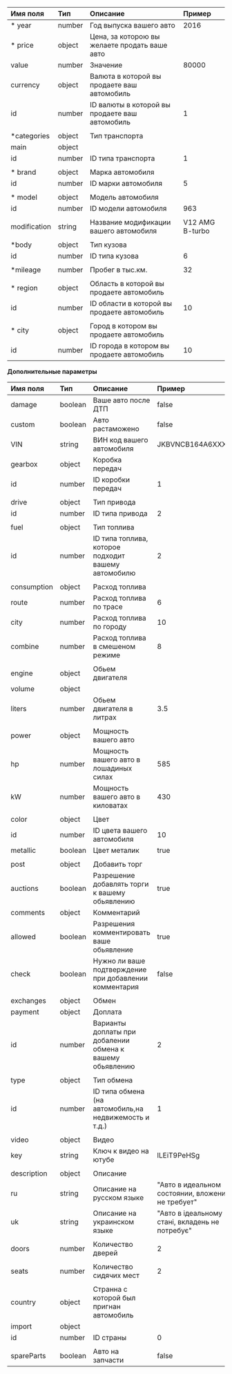 <table>

<thead>

<tr>

<th align="left">Имя поля</th>

<th align="left">Тип</th>

<th align="left">Описание</th>

<th align="left">Пример</th>

</tr>

</thead>

<tbody>

<tr>

<td align="left">* year</td>

<td align="left">number</td>

<td align="left">Год выпуска вашего авто</td>

<td align="left">2016</td>

</tr>

<tr>

<td align="left">* price</td>

<td align="left">object</td>

<td align="left">Цена, за которою вы желаете продать ваше авто</td>

<td align="left"></td>

</tr>

<tr>

<td align="left">value</td>

<td align="left">number</td>

<td align="left">Значение</td>

<td align="left">80000</td>

</tr>

<tr>

<td align="left">currency</td>

<td align="left">object</td>

<td align="left">Валюта в которой вы продаете ваш автомобиль</td>

<td align="left"></td>

</tr>

<tr>

<td align="left">id</td>

<td align="left">number</td>

<td align="left">ID валюты в которой вы продаете ваш автомобиль</td>

<td align="left">1</td>

</tr>

<tr>

<td align="left"></td>

<td align="left"></td>

<td align="left"></td>

<td align="left"></td>

</tr>

<tr>

<td align="left">*categories</td>

<td align="left">object</td>

<td align="left">Тип транспорта</td>

<td align="left"></td>

</tr>

<tr>

<td align="left">main</td>

<td align="left">object</td>

<td align="left"></td>

<td align="left"></td>

</tr>

<tr>

<td align="left">id</td>

<td align="left">number</td>

<td align="left">ID типа транспорта</td>

<td align="left">1</td>

</tr>

<tr>

<td align="left"></td>

<td align="left"></td>

<td align="left"></td>

<td align="left"></td>

</tr>

<tr>

<td align="left">* brand</td>

<td align="left">object</td>

<td align="left">Марка автомобиля</td>

<td align="left"></td>

</tr>

<tr>

<td align="left">id</td>

<td align="left">number</td>

<td align="left">ID марки автомобиля</td>

<td align="left">5</td>

</tr>

<tr>

<td align="left"></td>

<td align="left"></td>

<td align="left"></td>

<td align="left"></td>

</tr>

<tr>

<td align="left">* model</td>

<td align="left">object</td>

<td align="left">Модель автомобиля</td>

<td align="left"></td>

</tr>

<tr>

<td align="left">id</td>

<td align="left">number</td>

<td align="left">ID модели автомобиля</td>

<td align="left">963</td>

</tr>

<tr>

<td align="left"></td>

<td align="left"></td>

<td align="left"></td>

<td align="left"></td>

</tr>

<tr>

<td align="left">modification</td>

<td align="left">string</td>

<td align="left">Название модификации вашего автомобиля</td>

<td align="left">V12 AMG B-turbo</td>

</tr>

<tr>

<td align="left"></td>

<td align="left"></td>

<td align="left"></td>

<td align="left"></td>

</tr>

<tr>

<td align="left">*body</td>

<td align="left">object</td>

<td align="left">Тип кузова</td>

<td align="left"></td>

</tr>

<tr>

<td align="left">id</td>

<td align="left">number</td>

<td align="left">ID типа кузова</td>

<td align="left">6</td>

</tr>

<tr>

<td align="left"></td>

<td align="left"></td>

<td align="left"></td>

<td align="left"></td>

</tr>

<tr>

<td align="left">*mileage</td>

<td align="left">number</td>

<td align="left">Пробег в тыс.км.</td>

<td align="left">32</td>

</tr>

<tr>

<td align="left"></td>

<td align="left"></td>

<td align="left"></td>

<td align="left"></td>

</tr>

<tr>

<td align="left">* region</td>

<td align="left">object</td>

<td align="left">Область в которой вы продаете автомобиль</td>

<td align="left"></td>

</tr>

<tr>

<td align="left">id</td>

<td align="left">number</td>

<td align="left">ID области в которой вы продаете автомобиль</td>

<td align="left">10</td>

</tr>

<tr>

<td align="left"></td>

<td align="left"></td>

<td align="left"></td>

<td align="left"></td>

</tr>

<tr>

<td align="left">* city</td>

<td align="left">object</td>

<td align="left">Город в котором вы продаете автомобиль</td>

<td align="left"></td>

</tr>

<tr>

<td align="left">id</td>

<td align="left">number</td>

<td align="left">ID города в котором вы продаете автомобиль</td>

<td align="left">10</td>

</tr>

</tbody>

</table>

**Дополнительные параметры**

<table>

<thead>

<tr>

<th align="left">Имя поля</th>

<th align="left">Тип</th>

<th align="left">Описание</th>

<th align="left">Пример</th>

</tr>

</thead>

<tbody>

<tr>

<td align="left">damage</td>

<td align="left">boolean</td>

<td align="left">Ваше авто после ДТП</td>

<td align="left">false</td>

</tr>

<tr>

<td align="left">custom</td>

<td align="left">boolean</td>

<td align="left">Авто растаможено</td>

<td align="left">false</td>

</tr>

<tr>

<td align="left">VIN</td>

<td align="left">string</td>

<td align="left">ВИН код вашего автомобиля</td>

<td align="left">JKBVNCB164A6XXXX</td>

</tr>

<tr>

<td align="left">gearbox</td>

<td align="left">object</td>

<td align="left">Коробка передач</td>

<td align="left"></td>

</tr>

<tr>

<td align="left">id</td>

<td align="left">number</td>

<td align="left">ID коробки передач</td>

<td align="left">1</td>

</tr>

<tr>

<td align="left"></td>

<td align="left"></td>

<td align="left"></td>

<td align="left"></td>

</tr>

<tr>

<td align="left">drive</td>

<td align="left">object</td>

<td align="left">Тип привода</td>

<td align="left"></td>

</tr>

<tr>

<td align="left">id</td>

<td align="left">number</td>

<td align="left">ID типа привода</td>

<td align="left">2</td>

</tr>

<tr>

<td align="left"></td>

<td align="left"></td>

<td align="left"></td>

<td align="left"></td>

</tr>

<tr>

<td align="left">fuel</td>

<td align="left">object</td>

<td align="left">Тип топлива</td>

<td align="left"></td>

</tr>

<tr>

<td align="left">id</td>

<td align="left">number</td>

<td align="left">ID типа топлива, которое подходит вашему автомобилю</td>

<td align="left">2</td>

</tr>

<tr>

<td align="left"></td>

<td align="left"></td>

<td align="left"></td>

<td align="left"></td>

</tr>

<tr>

<td align="left">consumption</td>

<td align="left">object</td>

<td align="left">Расход топлива</td>

<td align="left"></td>

</tr>

<tr>

<td align="left">route</td>

<td align="left">number</td>

<td align="left">Расход топлива по трасе</td>

<td align="left">6</td>

</tr>

<tr>

<td align="left">city</td>

<td align="left">number</td>

<td align="left">Расход топлива по городу</td>

<td align="left">10</td>

</tr>

<tr>

<td align="left">combine</td>

<td align="left">number</td>

<td align="left">Расход топлива в смешеном режиме</td>

<td align="left">8</td>

</tr>

<tr>

<td align="left"></td>

<td align="left"></td>

<td align="left"></td>

<td align="left"></td>

</tr>

<tr>

<td align="left">engine</td>

<td align="left">object</td>

<td align="left">Обьем двигателя</td>

<td align="left"></td>

</tr>

<tr>

<td align="left">volume</td>

<td align="left">object</td>

<td align="left"></td>

<td align="left"></td>

</tr>

<tr>

<td align="left">liters</td>

<td align="left">number</td>

<td align="left">Обьем двигателя в литрах</td>

<td align="left">3.5</td>

</tr>

<tr>

<td align="left"></td>

<td align="left"></td>

<td align="left"></td>

<td align="left"></td>

</tr>

<tr>

<td align="left">power</td>

<td align="left">object</td>

<td align="left">Мощность вашего авто</td>

<td align="left"></td>

</tr>

<tr>

<td align="left">hp</td>

<td align="left">number</td>

<td align="left">Мощность вашего авто в лошадиных силах</td>

<td align="left">585</td>

</tr>

<tr>

<td align="left">kW</td>

<td align="left">number</td>

<td align="left">Мощность вашего авто в киловатах</td>

<td align="left">430</td>

</tr>

<tr>

<td align="left"></td>

<td align="left"></td>

<td align="left"></td>

<td align="left"></td>

</tr>

<tr>

<td align="left">color</td>

<td align="left">object</td>

<td align="left">Цвет</td>

<td align="left"></td>

</tr>

<tr>

<td align="left">id</td>

<td align="left">number</td>

<td align="left">ID цвета вашего автомобиля</td>

<td align="left">10</td>

</tr>

<tr>

<td align="left">metallic</td>

<td align="left">boolean</td>

<td align="left">Цвет металик</td>

<td align="left">true</td>

</tr>

<tr>

<td align="left"></td>

<td align="left"></td>

<td align="left"></td>

<td align="left"></td>

</tr>

<tr>

<td align="left">post</td>

<td align="left">object</td>

<td align="left">Добавить торг</td>

<td align="left"></td>

</tr>

<tr>

<td align="left">auctions</td>

<td align="left">boolean</td>

<td align="left">Разрешение добавлять торги к вашему обьявлению</td>

<td align="left">true</td>

</tr>

<tr>

<td align="left">comments</td>

<td align="left">object</td>

<td align="left">Комментарий</td>

<td align="left"></td>

</tr>

<tr>

<td align="left">allowed</td>

<td align="left">boolean</td>

<td align="left">Разрешения комментировать ваше обьявление</td>

<td align="left">true</td>

</tr>

<tr>

<td align="left">check</td>

<td align="left">boolean</td>

<td align="left">Нужно ли ваше подтверждение при добавлении комментария</td>

<td align="left">false</td>

</tr>

<tr>

<td align="left"></td>

<td align="left"></td>

<td align="left"></td>

<td align="left"></td>

</tr>

<tr>

<td align="left">exchanges</td>

<td align="left">object</td>

<td align="left">Обмен</td>

<td align="left"></td>

</tr>

<tr>

<td align="left">payment</td>

<td align="left">object</td>

<td align="left">Доплата</td>

<td align="left"></td>

</tr>

<tr>

<td align="left">id</td>

<td align="left">number</td>

<td align="left">Варианты доплаты при добалении обмена к вашему обьявлению</td>

<td align="left">2</td>

</tr>

<tr>

<td align="left"></td>

<td align="left"></td>

<td align="left"></td>

<td align="left"></td>

</tr>

<tr>

<td align="left">type</td>

<td align="left">object</td>

<td align="left">Тип обмена</td>

<td align="left"></td>

</tr>

<tr>

<td align="left">id</td>

<td align="left">number</td>

<td align="left">ID типа обмена (на автомобиль,на недвижемость и т.д.)</td>

<td align="left">1</td>

</tr>

<tr>

<td align="left"></td>

<td align="left"></td>

<td align="left"></td>

<td align="left"></td>

</tr>

<tr>

<td align="left">video</td>

<td align="left">object</td>

<td align="left">Видео</td>

<td align="left"></td>

</tr>

<tr>

<td align="left">key</td>

<td align="left">string</td>

<td align="left">Ключ к видео на ютубе</td>

<td align="left">lLEiT9PeHSg</td>

</tr>

<tr>

<td align="left"></td>

<td align="left"></td>

<td align="left"></td>

<td align="left"></td>

</tr>

<tr>

<td align="left">description</td>

<td align="left">object</td>

<td align="left">Описание</td>

<td align="left"></td>

</tr>

<tr>

<td align="left">ru</td>

<td align="left">string</td>

<td align="left">Описание на русском языке</td>

<td align="left">"Авто в идеальном состоянии, вложений не требует"</td>

</tr>

<tr>

<td align="left">uk</td>

<td align="left">string</td>

<td align="left">Описание на украинском языке</td>

<td align="left">"Авто в ідеальному стані, вкладень не потребує"</td>

</tr>

<tr>

<td align="left"></td>

<td align="left"></td>

<td align="left"></td>

<td align="left"></td>

</tr>

<tr>

<td align="left">doors</td>

<td align="left">number</td>

<td align="left">Количество дверей</td>

<td align="left">2</td>

</tr>

<tr>

<td align="left"></td>

<td align="left"></td>

<td align="left"></td>

<td align="left"></td>

</tr>

<tr>

<td align="left">seats</td>

<td align="left">number</td>

<td align="left">Количество сидячих мест</td>

<td align="left">2</td>

</tr>

<tr>

<td align="left"></td>

<td align="left"></td>

<td align="left"></td>

<td align="left"></td>

</tr>

<tr>

<td align="left">country</td>

<td align="left">object</td>

<td align="left">Странна с которой был пригнан автомобиль</td>

<td align="left"></td>

</tr>

<tr>

<td align="left">import</td>

<td align="left">object</td>

<td align="left"></td>

<td align="left"></td>

</tr>

<tr>

<td align="left">id</td>

<td align="left">number</td>

<td align="left">ID страны</td>

<td align="left">0</td>

</tr>

<tr>

<td align="left"></td>

<td align="left"></td>

<td align="left"></td>

<td align="left"></td>

</tr>

<tr>

<td align="left">spareParts</td>

<td align="left">boolean</td>

<td align="left">Авто на запчасти</td>

<td align="left">false</td>

</tr>

</tbody>

</table>